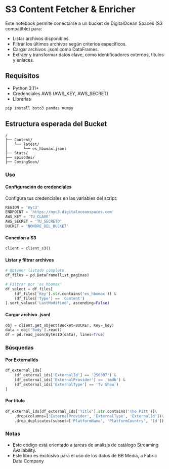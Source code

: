 #  S3 Content Fetcher & Enricher

Este notebook permite conectarse a un bucket de DigitalOcean Spaces (S3 compatible) para:

- Listar archivos disponibles.
- Filtrar los últimos archivos según criterios específicos.
- Cargar archivos .jsonl como DataFrames.
- Extraer y transformar datos clave, como identificadores externos, títulos y enlaces.

## Requisitos
- Python 3.11+
- Credenciales AWS (AWS_KEY, AWS_SECRET)
- Librerías
```bash
pip install boto3 pandas numpy
```

## Estructura esperada del Bucket
```
/
├── Content/
│   └── latest/
│       └── es_hbomax.jsonl
├── Stats/
├── Episodes/
├── ComingSoon/
```

### Uso
#### Configuración de credenciales
Configura tus credenciales en las variables del script:
```python
REGION = 'nyc3'
ENDPOINT = 'https://nyc3.digitaloceanspaces.com'
AWS_KEY = 'TU_CLAVE'
AWS_SECRET = 'TU_SECRETO'
BUCKET = 'NOMBRE_DEL_BUCKET'
```

####  Conexión a S3
```python
client = client_s3()
```

####  Listar y filtrar archivos
```python
# Obtener listado completo
df_files = pd.DataFrame(list_paginas)

# Filtrar por 'es_hbomax'
df_select = df_files[
    (df_files['Key'].str.contains('es_hbomax')) &
    (df_files['Type'] == 'Content')
].sort_values('LastModified', ascending=False)
```
#### Cargar archivo .jsonl
```python
obj = client.get_object(Bucket=BUCKET, Key=_key)
data = obj['Body'].read()
df = pd.read_json(BytesIO(data), lines=True)
```

### Búsquedas
#### Por ExternalIds
```python
df_external_ids[
    (df_external_ids['ExternalId'] == '250307') &
    (df_external_ids['ExternalProvider'] == 'tmdb') &
    (df_external_ids['ExternalType'] == 'Tv Show')
]
```
#### Por título
```python
df_external_ids[df_external_ids['Title'].str.contains('The Pitt')]\
    .drop(columns=['ExternalProvider', 'ExternalType', 'ExternalId'])\
    .drop_duplicates(subset=['PlatformName', 'PlatformCountry', 'Id'])
```

###  Notas
- Este código está orientado a tareas de análisis de catálogo Streaming Availability.
- Este libro es exclusivo para el uso de los datos de BB Media, a Fabric Data Company
